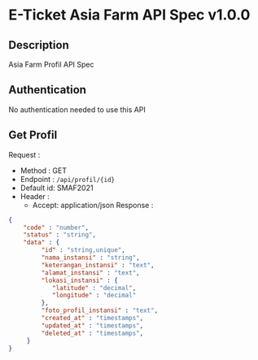 # E-Ticket Asia Farm API Spec v1.0.0

## Description

Asia Farm Profil API Spec

## Authentication

No authentication needed to use this API


## Get Profil

Request :
- Method : GET
- Endpoint : `/api/profil/{id}`
- Default id: SMAF2021 
- Header :
    - Accept: application/json
Response :

```json 
{
    "code" : "number",
    "status" : "string",
    "data" : {
         "id" : "string,unique",
         "nama_instansi" : "string",
         "keterangan_instansi" : "text",
         "alamat_instansi" : "text",
         "lokasi_instansi" : {
            "latitude" : "decimal",
            "longitude" : "decimal"   
         },
         "foto_profil_instansi" : "text",
         "created_at" : "timestamps",
         "updated_at" : "timestamps",
         "deleted_at" : "timestamps",
     }
}
```
